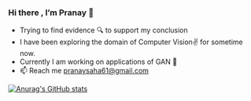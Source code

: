### Hi there , I’m Pranay 👋 
- Trying to find evidence 🔍 to support my conclusion
- I have been exploring the domain of Computer Vision✌️  for sometime now.
- Currently I am working on applications of GAN 🎨
- 📫 Reach me pranaysaha61@gmail.com




[![Anurag's GitHub stats](https://github-readme-stats.vercel.app/api?username=pranay-009&theme=dark&show_icons=true)](https://github.com/anuraghazra/github-readme-stats)
<!---

pranay-009/pranay-009 is a ✨ special ✨ repository because its `README.md` (this file) appears on your GitHub profile.
You can click the Preview link to take a look at your changes.
--->
